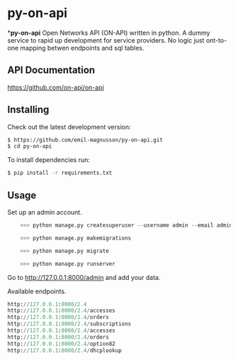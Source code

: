 # py-on-api
 ***py-on-api** Open Networks API (ON-API) written in python.
 A dummy service to rapid up development for service providers. No logic just ont-to-one mapping betwen endpoints and sql tables.
 

## API Documentation ##
https://github.com/on-api/on-api

## Installing ##
Check out the latest development version:
```bash
$ https://github.com/emil-magnusson/py-on-api.git
$ cd py-on-api
```
To install dependencies run:
```bash
$ pip install -r requirements.txt
```

## Usage 
Set up an admin account.
```python
    >>> python manage.py createsuperuser --username admin --email admin@example.com
```

```python
    >>> python manage.py makemigrations
```

```python
    >>> python manage.py migrate
```

```python
    >>> python manage.py runserver
```

Go to http://127.0.0.1:8000/admin and add your data.

Available endpoints.

```python
http://127.0.0.1:8000/2.4
http://127.0.0.1:8000/2.4/accesses
http://127.0.0.1:8000/2.4/orders
http://127.0.0.1:8000/2.4/subscriptions
http://127.0.0.1:8000/2.4/accesses
http://127.0.0.1:8000/2.4/orders
http://127.0.0.1:8000/2.4/option82
http://127.0.0.1:8000/2.4/dhcplookup
```

#
